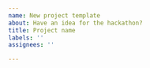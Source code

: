 ```yaml
---
name: New project template
about: Have an idea for the hackathon?
title: Project name
labels: ''
assignees: ''

---
```



